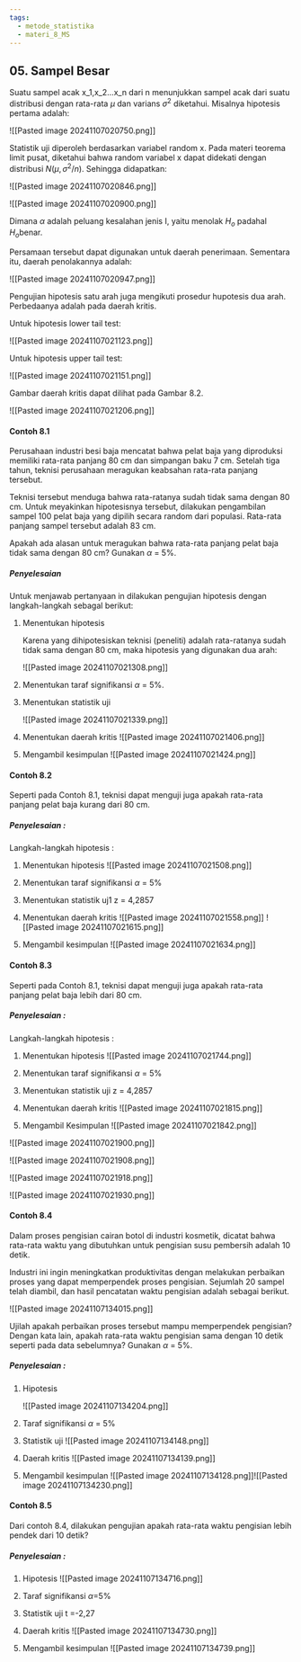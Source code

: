 ```yaml
---
tags:
  - metode_statistika
  - materi_8_MS
---
```

## 05. Sampel Besar

Suatu sampel acak x_1,x_2...x_n dari n menunjukkan sampel acak dari suatu distribusi dengan rata-rata $\mu$ dan varians $\sigma^2$ diketahui. Misalnya hipotesis pertama adalah:

![[Pasted image 20241107020750.png]]

Statistik uji diperoleh berdasarkan variabel random x. Pada materi teorema limit pusat, diketahui bahwa random variabel x dapat didekati dengan distribusi $N(\mu,\sigma^2/n)$. Sehingga didapatkan:

![[Pasted image 20241107020846.png]]

![[Pasted image 20241107020900.png]]

Dimana $\alpha$ adalah peluang kesalahan jenis I, yaitu menolak $H_o$ padahal $H_o$benar.

Persamaan tersebut dapat digunakan untuk daerah penerimaan. Sementara itu, daerah penolakannya adalah:

![[Pasted image 20241107020947.png]]

Pengujian hipotesis satu arah juga mengikuti prosedur hupotesis dua arah. Perbedaanya adalah pada daerah kritis.

Untuk hipotesis lower tail test:

![[Pasted image 20241107021123.png]]

Untuk hipotesis upper tail test:

![[Pasted image 20241107021151.png]]

Gambar daerah kritis dapat dilihat pada Gambar 8.2.

![[Pasted image 20241107021206.png]]

#### Contoh 8.1

Perusahaan industri besi baja mencatat bahwa pelat baja yang diproduksi memiliki rata-rata panjang 80 cm dan simpangan baku 7 cm. Setelah tiga tahun, teknisi perusahaan meragukan keabsahan rata-rata panjang tersebut.

Teknisi tersebut menduga bahwa rata-ratanya sudah tidak sama dengan 80 cm. Untuk meyakinkan hipotesisnya tersebut, dilakukan pengambilan sampel 100 pelat baja yang dipilih secara random dari populasi. Rata-rata panjang sampel tersebut adalah 83 cm. 

Apakah ada alasan untuk meragukan bahwa rata-rata panjang pelat baja tidak sama dengan 80 cm? Gunakan $\alpha$ = 5%.

##### Penyelesaian

Untuk menjawab pertanyaan in dilakukan pengujian hipotesis dengan langkah-langkah sebagal berikut:

1. Menentukan hipotesis
   
   Karena yang dihipotesiskan teknisi (peneliti) adalah rata-ratanya sudah tidak sama dengan 80 cm, maka hipotesis yang digunakan dua arah:
   
   ![[Pasted image 20241107021308.png]]

2. ﻿﻿﻿Menentukan taraf signifikansi $\alpha$ = 5%.
3. ﻿﻿﻿Menentukan statistik uji
   
   ![[Pasted image 20241107021339.png]]

4. Menentukan daerah kritis
   ![[Pasted image 20241107021406.png]]
   
5. Mengambil kesimpulan
   ![[Pasted image 20241107021424.png]]


#### Contoh 8.2

Seperti pada Contoh 8.1, teknisi dapat menguji juga apakah rata-rata panjang pelat baja kurang dari 80 cm.

##### Penyelesaian :

Langkah-langkah hipotesis :

1. ﻿﻿﻿Menentukan hipotesis
   ![[Pasted image 20241107021508.png]]

2. ﻿﻿﻿Menentukan taraf signifikansi $\alpha$ = 5%

3. ﻿﻿﻿Menentukan statistik uj1 z = 4,2857

4. ﻿﻿﻿Menentukan daerah kritis
   ![[Pasted image 20241107021558.png]]
	![[Pasted image 20241107021615.png]]

5. Mengambil kesimpulan
   ![[Pasted image 20241107021634.png]]


#### Contoh 8.3

Seperti pada Contoh 8.1, teknisi dapat menguji juga apakah rata-rata panjang pelat baja lebih dari 80 cm.

##### Penyelesaian :
Langkah-langkah hipotesis :

1. Menentukan hipotesis
   ![[Pasted image 20241107021744.png]]
2. Menentukan taraf signifikansi $\alpha$ = 5%
   
3. Menentukan statistik uji z = 4,2857

4. Menentukan daerah kritis
   ![[Pasted image 20241107021815.png]]

5. Mengambil Kesimpulan
   ![[Pasted image 20241107021842.png]]


![[Pasted image 20241107021900.png]]

![[Pasted image 20241107021908.png]]

![[Pasted image 20241107021918.png]]

![[Pasted image 20241107021930.png]]


#### Contoh 8.4
Dalam proses pengisian cairan botol di industri kosmetik, dicatat bahwa rata-rata waktu yang dibutuhkan untuk pengisian susu pembersih adalah 10 detik.

Industri ini ingin meningkatkan produktivitas dengan melakukan perbaikan proses yang dapat memperpendek proses pengisian. Sejumlah 20 sampel telah diambil, dan hasil pencatatan waktu pengisian adalah sebagai berikut.

![[Pasted image 20241107134015.png]]

Ujilah apakah perbaikan proses tersebut mampu memperpendek pengisian? Dengan kata lain, apakah rata-rata waktu pengisian sama dengan 10 detik seperti pada data sebelumnya? Gunakan $\alpha$ = 5%.

##### Penyelesaian :

1. Hipotesis
   
   ![[Pasted image 20241107134204.png]]
   
2. Taraf signifikansi $\alpha$ = 5%
   
3. Statistik uji
   ![[Pasted image 20241107134148.png]]
   
4. Daerah kritis
   ![[Pasted image 20241107134139.png]]
   
5. Mengambil kesimpulan
   ![[Pasted image 20241107134128.png]]![[Pasted image 20241107134230.png]]

#### Contoh 8.5

Dari contoh 8.4, dilakukan pengujian apakah rata-rata waktu pengisian lebih pendek dari 10 detik?

##### Penyelesaian :

1. Hipotesis
   ![[Pasted image 20241107134716.png]]
   
2. Taraf signifikansi $\alpha$=5%
3. Statistik uji t =-2,27
4. Daerah kritis
   ![[Pasted image 20241107134730.png]]
   
5. Mengambil kesimpulan
   ![[Pasted image 20241107134739.png]]

